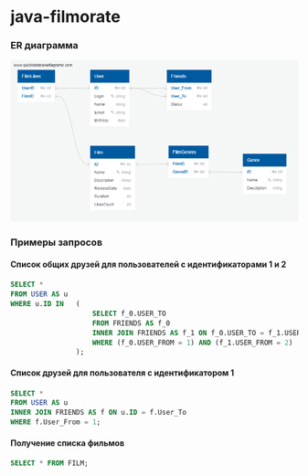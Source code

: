 # java-filmorate

### ER диаграмма

![Filmorate ERD.png](Filmorate%20ERD.png)

### Примеры запросов

#### Список общих друзей для пользователей с идентификаторами 1 и 2
```sql
SELECT * 
FROM USER AS u 
WHERE u.ID IN   ( 
                    SELECT f_0.USER_TO 
                    FROM FRIENDS AS f_0 
                    INNER JOIN FRIENDS AS f_1 ON f_0.USER_TO = f_1.USER_TO 
                    WHERE (f_0.USER_FROM = 1) AND (f_1.USER_FROM = 2) 
                );
```
#### Список друзей для пользователя с идентификатором 1
```sql
SELECT * 
FROM USER AS u 
INNER JOIN FRIENDS AS f ON u.ID = f.User_To 
WHERE f.User_From = 1;
```
#### Получение списка фильмов
```sql
SELECT * FROM FILM;
```
